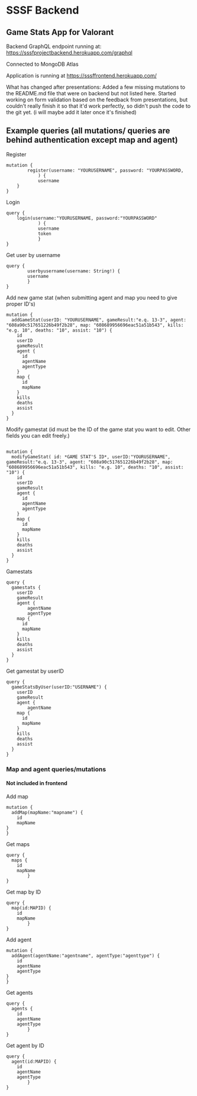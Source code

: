 
# SSSF Backend
## Game Stats App for Valorant
Backend GraphQL endpoint running at: https://sssfprojectbackend.herokuapp.com/graphql

Connected to MongoDB Atlas

Application is running at https://sssffrontend.herokuapp.com/

What has changed after presentations:
Added a few missing mutations to the README.md file that were on backend but not listed here. Started working on form validation based on the feedback from presentations, but couldn't really finish it so that it'd work perfectly, so didn't push the code to the git yet. (i will maybe add it later once it's finished)

## Example queries (all mutations/ queries are behind authentication except map and agent)

Register

```
mutation {
        register(username: "YOURUSERNAME", password: "YOURPASSWORD,
            ) {
            username
    }
}

```

Login 

```
query {
    login(username:"YOURUSERNAME, password:"YOURPASSWORD"
            ) {
            username
            token
            }
}
```

Get user by username
```
query {
        userbyusername(username: String!) {
        username
        }
}
```

Add new game stat (when submitting agent and map you need to give proper ID's)



```
mutation {
  addGameStat(userID: "YOURUSERNAME", gameResult:"e.q. 13-3", agent: "608a90c517651226b49f2b28", map: "608689956696eac51a51b543", kills: "e.g. 10", deaths: "10", assist: "10") {
    id
    userID
    gameResult
    agent {
      id
      agentName
      agentType
  	}
    map {
      id
      mapName
    }
    kills
    deaths
    assist
  }
}

```

Modify gamestat (id must be the ID of the game stat you want to edit. Other fields you can edit freely.)

```

mutation {
  modifyGameStat( id: *GAME STAT'S ID*, userID:"YOURUSERNAME", gameResult:"e.q. 13-3", agent: "608a90c517651226b49f2b28", map: "608689956696eac51a51b543", kills: "e.g. 10", deaths: "10", assist: "10") {
    id
    userID
    gameResult
    agent {
      id
      agentName
      agentType
  	}
    map {
      id
      mapName
    }
    kills
    deaths
    assist
  }
}
```

Gamestats

```
query {
  gamestats {
    userID
    gameResult
    agent {
        agentName
        agentType
    map {
      id
      mapName
    }
    kills
    deaths
    assist
  }
}

```

Get gamestat by userID

```
query {
  gameStatsByUser(userID:"USERNAME") {
    userID
    gameResult
    agent {
        agentName
    map {
      id
      mapName
    }
    kills
    deaths
    assist
  }
}

```
### Map and agent queries/mutations
#### Not included in frontend

Add map
```
mutation {
  addMap(mapName:"mapname") {
    id
    mapName
}
}
```

Get maps
```
query {
  maps {
    id
    mapName
        }
}
```

Get map by ID
```
query {
  map(id:MAPID) {
    id
    mapName
        }
}
```

Add agent
```
mutation {
  addAgent(agentName:"agentname", agentType:"agenttype") {
    id
    agentName
    agentType
}
}
```

Get agents
```
query {
  agents {
    id
    agentName
    agentType
        }
}
```

Get agent by ID
```
query {
  agent(id:MAPID) {
    id
    agentName
    agentType
        }
}
```
